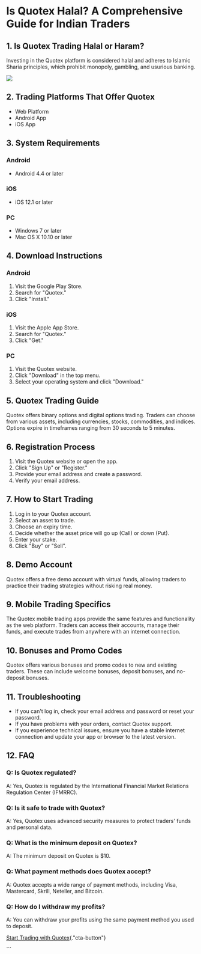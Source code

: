 # Is Quotex Halal? A Comprehensive Guide for Indian Traders

## 1. Is Quotex Trading Halal or Haram?

Investing in the Quotex platform is considered halal and adheres to
Islamic Sharia principles, which prohibit monopoly, gambling, and
usurious banking.

[![](https://static.quotex.io/files/4_en/300_250.jpg)](https://traff.sbs/brokerqxlid)

## 2. Trading Platforms That Offer Quotex

-   Web Platform
-   Android App
-   iOS App

## 3. System Requirements

### Android

-   Android 4.4 or later

### iOS

-   iOS 12.1 or later

### PC

-   Windows 7 or later
-   Mac OS X 10.10 or later

## 4. Download Instructions

### Android

1.  Visit the Google Play Store.
2.  Search for "Quotex."
3.  Click "Install."

### iOS

1.  Visit the Apple App Store.
2.  Search for "Quotex."
3.  Click "Get."

### PC

1.  Visit the Quotex website.
2.  Click "Download" in the top menu.
3.  Select your operating system and click "Download."

## 5. Quotex Trading Guide

Quotex offers binary options and digital options trading. Traders can
choose from various assets, including currencies, stocks, commodities,
and indices. Options expire in timeframes ranging from 30 seconds to 5
minutes.

## 6. Registration Process

1.  Visit the Quotex website or open the app.
2.  Click "Sign Up" or "Register."
3.  Provide your email address and create a password.
4.  Verify your email address.

## 7. How to Start Trading

1.  Log in to your Quotex account.
2.  Select an asset to trade.
3.  Choose an expiry time.
4.  Decide whether the asset price will go up (Call) or down (Put).
5.  Enter your stake.
6.  Click "Buy" or "Sell".

## 8. Demo Account

Quotex offers a free demo account with virtual funds, allowing traders
to practice their trading strategies without risking real money.

## 9. Mobile Trading Specifics

The Quotex mobile trading apps provide the same features and
functionality as the web platform. Traders can access their accounts,
manage their funds, and execute trades from anywhere with an internet
connection.

## 10. Bonuses and Promo Codes

Quotex offers various bonuses and promo codes to new and existing
traders. These can include welcome bonuses, deposit bonuses, and
no-deposit bonuses.

## 11. Troubleshooting

-   If you can\'t log in, check your email address and password or reset
    your password.
-   If you have problems with your orders, contact Quotex support.
-   If you experience technical issues, ensure you have a stable
    internet connection and update your app or browser to the latest
    version.

## 12. FAQ

### Q: Is Quotex regulated?

A: Yes, Quotex is regulated by the International Financial Market
Relations Regulation Center (IFMRRC).

### Q: Is it safe to trade with Quotex?

A: Yes, Quotex uses advanced security measures to protect traders\'
funds and personal data.

### Q: What is the minimum deposit on Quotex?

A: The minimum deposit on Quotex is \$10.

### Q: What payment methods does Quotex accept?

A: Quotex accepts a wide range of payment methods, including Visa,
Mastercard, Skrill, Neteller, and Bitcoin.

### Q: How do I withdraw my profits?

A: You can withdraw your profits using the same payment method you used
to deposit.

[Start Trading with
Quotex](\%22https://broker-qx.pro/sign-up/?lid=1102511\%22){."cta-button"}

\`\`\`

